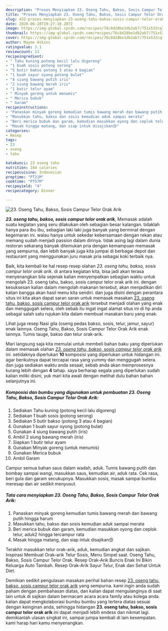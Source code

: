 ```yaml
---
description: "Proses Menyiapkan 23. Oseng Tahu, Bakso, Sosis Campur Telor Orak Arik Lezat"
title: "Proses Menyiapkan 23. Oseng Tahu, Bakso, Sosis Campur Telor Orak Arik Lezat"
slug: 432-proses-menyiapkan-23-oseng-tahu-bakso-sosis-campur-telor-orak-arik-lezat
date: 2020-06-28T19:27:10.287Z
image: https://img-global.cpcdn.com/recipes/76c8d28be1db2ab7/751x532cq70/23-oseng-tahu-bakso-sosis-campur-telor-orak-arik-foto-resep-utama.jpg
thumbnail: https://img-global.cpcdn.com/recipes/76c8d28be1db2ab7/751x532cq70/23-oseng-tahu-bakso-sosis-campur-telor-orak-arik-foto-resep-utama.jpg
cover: https://img-global.cpcdn.com/recipes/76c8d28be1db2ab7/751x532cq70/23-oseng-tahu-bakso-sosis-campur-telor-orak-arik-foto-resep-utama.jpg
author: Mayme Atkins
ratingvalue: 3.1
reviewcount: 13
recipeingredient:
- " Tahu kuning potong kecil lalu digoreng"
- "1 buah sosis potong serong"
- "5 butir bakso potong 3 atau 4 bagian"
- "1 buah sayur oyong potong bulat"
- "4 siung bawang putih iris"
- "2 siung bawang merah iris"
- "1 butir telur ayam"
- " Minyak goreng untuk menumis"
- " Merica bubuk"
- " Garam"
recipeinstructions:
- "Panaskan minyak goreng kemudian tumis bawang merah dan bawang putih hingga harum"
- "Masukkan tahu, bakso dan sosis kemudian aduk sampai merata"
- "Beri merica bubuk dan garam, kemudian masukkan oyong dan ceplok telur, aduk2 hingga tercampur rata"
- "Masak hingga matang, dan siap intuk disajikan😍"
categories:
- Resep
tags:
- 23
- oseng
- tahu

katakunci: 23 oseng tahu 
nutrition: 164 calories
recipecuisine: Indonesian
preptime: "PT21M"
cooktime: "PT57M"
recipeyield: "4"
recipecategory: Dinner

---
```



![23. Oseng Tahu, Bakso, Sosis Campur Telor Orak Arik](https://img-global.cpcdn.com/recipes/76c8d28be1db2ab7/751x532cq70/23-oseng-tahu-bakso-sosis-campur-telor-orak-arik-foto-resep-utama.jpg)

<b><i>23. oseng tahu, bakso, sosis campur telor orak arik</i></b>, Memasak adalah suatu kegiatan yang seru dilakukan oleh sebagian besar kalangan. tidaklah hanya para ibu ibu, sebagian laki laki juga banyak yang berminat dengan kegemaran ini. walau hanya untuk sekedar kebersamaan dengan rekan atau memang sudah menjadi passion dalam dirinya. tidak asing lagi dalam dunia restoran sekarang banyak ditemukan pria dengan kemampuan memasak yang sempurna, dan lebih banyak juga kita jumpai di berbagai depot dan restaurant yang menggunakan juru masak pria sebagai koki terbaik nya.

Baik, kita kembali ke hal resep resep olahan <i>23. oseng tahu, bakso, sosis campur telor orak arik</i>. di antara kegiatan kita, bisa jadi akan terasa menyenangkan bila sejenak kalian menyempatkan sebagian waktu untuk mengolah 23. oseng tahu, bakso, sosis campur telor orak arik ini. dengan kesuksesan kalian dalam mengolah makanan tersebut, akan menjadikan diri kalian bangga akan hasil menu kita sendiri. dan juga disini dengan perantara situs ini kita akan dapat saran saran untuk memasak masakan <u>23. oseng tahu, bakso, sosis campur telor orak arik</u> tersebut menjadi olahan yang enak dan menggugah selera, oleh sebab itu ingat ingat alamat situs ini di hp anda sebagai salah satu rujukan kita dalam membuat masakan baru yang enak.

Lihat juga resep Nasi gila (oseng pedas bakso, sosis, telur, jamur, sayur) enak lainnya. Oseng Tahu, Bakso, Sosis Campur Telor Orak Arik enak lainnya. Tumis tauge, bakso dan telur orak-arik.


Mari langsung saja kita memulai untuk membeli bahan baku yang diperlukan dalam memasak olahan <u><i>23. oseng tahu, bakso, sosis campur telor orak arik</i></u> ini. setidaknya diperlukan <b>10</b> komposisi yang diperlukan untuk hidangan ini. agar berikutnya dapat tercapai rasa yang yummy dan menggugah selera. dan juga sediakan waktu anda sesaat, sebab anda akan memprosesnya kurang lebih dengan <b>4</b> tahap. saya berharap segala yang diperlukan sudah kalian miliki disini, yuk mari kita awali dengan melihat dulu bahan bahan selanjutnya ini.

<!--inarticleads1-->

##### Komposisi dan bumbu yang digunakan untuk pembuatan 23. Oseng Tahu, Bakso, Sosis Campur Telor Orak Arik:

1. Sediakan  Tahu kuning (potong kecil lalu digoreng)
1. Sediakan 1 buah sosis (potong serong)
1. Sediakan 5 butir bakso (potong 3 atau 4 bagian)
1. Gunakan 1 buah sayur oyong (potong bulat)
1. Gunakan 4 siung bawang putih (iris)
1. Ambil 2 siung bawang merah (iris)
1. Siapkan 1 butir telur ayam
1. Gunakan  Minyak goreng (untuk menumis)
1. Gunakan  Merica bubuk
1. Ambil  Garam


Campur semua bahan saus dalam wadah, aduk. Tumis bawang putih dan bombay sampai wangi, masukkan saus, kemudian air, aduk rata. Cek rasa, beri gula dan garam secukupnya. Masukkan sosis, masak sampai bumbu meresap dan air sedikit menyusut. 

<!--inarticleads2-->

##### Tata cara menyiapkan 23. Oseng Tahu, Bakso, Sosis Campur Telor Orak Arik:

1. Panaskan minyak goreng kemudian tumis bawang merah dan bawang putih hingga harum
1. Masukkan tahu, bakso dan sosis kemudian aduk sampai merata
1. Beri merica bubuk dan garam, kemudian masukkan oyong dan ceplok telur, aduk2 hingga tercampur rata
1. Masak hingga matang, dan siap intuk disajikan😍


Terakhir masukkan telur orak-arik, aduk, kemudian angkat dan sajikan. Inspirasi Membuat Orak-arik Telur Sosis, Menu Simpel saat. Oseng Tahu, Bakso, Sosis Campur Telor Orak. Resep Orak-Arik Buncis Enak Ini Bikin Keluarga Auto Tambah. Resep Orak-Arik Sayur Telur, Enak dan Sehat Untuk Diet. 

Demikian sedikit pengulasan masakan perihal bahan resep <u>23. oseng tahu, bakso, sosis campur telor orak arik</u> yang sempurna. kami ingin anda sudah paham dengan pembahasan diatas, dan kalian dapat mengulanginya di saat lain untuk di sajikan dalam bermacam acara acara family atau kolega anda. kalian dapat mengkolaborasi bumbu bumbu yang tertera diatas sesuai dengan keinginan anda, sehingga hidangan <b>23. oseng tahu, bakso, sosis campur telor orak arik</b> ini dapat menjadi lebih endess dan nikmat lagi. demikianlah ulasan singkat ini, sampai jumpa kembali di lain kesempatan. kami harap hari kamu menyenangkan.
